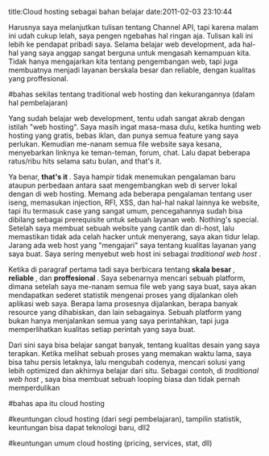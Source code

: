 title:Cloud hosting sebagai bahan belajar
date:2011-02-03 23:10:44

Harusnya saya melanjutkan tulisan tentang Channel API, tapi karena malam ini udah cukup lelah, saya pengen ngebahas hal ringan aja. Tulisan kali ini lebih ke pendapat pribadi saya. Selama belajar web development, ada hal-hal yang saya anggap sangat berguna untuk mengasah kemampuan kita. Tidak hanya mengajarkan kita tentang pengembangan web, tapi juga membuatnya menjadi layanan berskala besar dan reliable, dengan kualitas yang proffesional.

#bahas sekilas tentang traditional web hosting dan kekurangannya (dalam hal pembelajaran)

Yang sudah belajar web development, tentu udah sangat akrab dengan istilah "web hosting". Saya masih ingat masa-masa dulu, ketika hunting web hosting yang gratis, bebas iklan, dan punya semua feature yang saya perlukan. Kemudian me-nanam semua file website saya kesana, menyebarkan linknya ke teman-teman, forum, chat. Lalu dapat beberapa ratus/ribu hits selama satu bulan, and that's it.

Ya benar,
<strong>
 that's it
</strong>
. Saya hampir tidak menemukan pengalaman baru ataupun perbedaan antara saat mengembangkan web di server lokal dengan di web hosting. Memang ada beberapa pengalaman tentang user iseng, memasukan injection, RFI, XSS, dan hal-hal nakal lainnya ke website, tapi itu termasuk case yang sangat umum, pencegahannya sudah bisa dibilang sebagai prerequisite untuk sebuah layanan web. Nothing's special. Setelah saya membuat sebuah website yang cantik dan di-host, lalu memastikan tidak ada celah hacker untuk menyerang, saya akan tidur lelap. Jarang ada web host yang "mengajari" saya tentang kualitas layanan yang saya buat. Saya sering menyebut web host ini sebagai
<em>
 traditional web host
</em>
.

Ketika di paragraf pertama tadi saya berbicara tentang
<strong>
 skala besar
</strong>
,
<strong>
 reliable
</strong>
, dan
<strong>
 proffesional
</strong>
. Saya sebenarnya mencari sebuah platform, dimana setelah saya me-nanam semua file web yang saya buat, saya akan mendapatkan sederet statistik mengenai proses yang dijalankan oleh aplikasi web saya. Berapa lama prosesnya dijalankan, berapa banyak resource yang dihabiskan, dan lain sebagainya. Sebuah platform yang bukan hanya menjalankan semua yang saya perintahkan, tapi juga memperlihatkan kualitas setiap perintah yang saya buat.

Dari sini saya bisa belajar sangat banyak, tentang kualitas desain yang saya terapkan. Ketika melihat sebuah proses yang memakan waktu lama, saya bisa tahu persis letaknya, lalu mengubah codenya, mencari solusi yang lebih optimized dan akhirnya belajar dari situ. Sebagai contoh, di
<em>
 traditional web host
</em>
, saya bisa membuat sebuah looping biasa dan tidak pernah memperdulikan

#bahas apa itu cloud hosting

#keuntungan cloud hosting (dari segi pembelajaran), tampilin statistik, keuntungan bisa dapat teknologi baru, dll2

#keuntungan umum cloud hosting (pricing, services, stat, dll)
